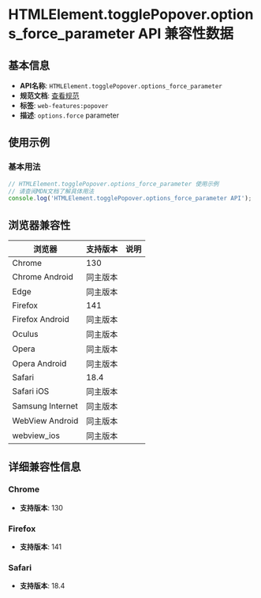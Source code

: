 # HTMLElement.togglePopover.options_force_parameter API 兼容性数据

## 基本信息

- **API名称**: `HTMLElement.togglePopover.options_force_parameter`
- **规范文档**: [查看规范](https://html.spec.whatwg.org/multipage/dom.html#dom-togglepopoveroptions-force)
- **标签**: `web-features:popover`
- **描述**: `options.force` parameter

## 使用示例

### 基本用法

```javascript
// HTMLElement.togglePopover.options_force_parameter 使用示例
// 请查阅MDN文档了解具体用法
console.log('HTMLElement.togglePopover.options_force_parameter API');
```

## 浏览器兼容性

| 浏览器 | 支持版本 | 说明 |
|--------|----------|------|
| Chrome | 130 |  |
| Chrome Android | 同主版本 |  |
| Edge | 同主版本 |  |
| Firefox | 141 |  |
| Firefox Android | 同主版本 |  |
| Oculus | 同主版本 |  |
| Opera | 同主版本 |  |
| Opera Android | 同主版本 |  |
| Safari | 18.4 |  |
| Safari iOS | 同主版本 |  |
| Samsung Internet | 同主版本 |  |
| WebView Android | 同主版本 |  |
| webview_ios | 同主版本 |  |

## 详细兼容性信息

### Chrome

- **支持版本**: 130

### Firefox

- **支持版本**: 141

### Safari

- **支持版本**: 18.4

